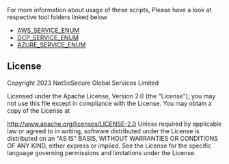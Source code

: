 For more information about usage of these scripts, Please have a look at respective tool folders linked below

* [AWS_SERVICE_ENUM](/aws_service_enum)
* [GCP_SERVICE_ENUM](/gcp_service_enum)
* [AZURE_SERVICE_ENUM](/azure_service_enum)

## License

Copyright 2023 NotSoSecure Global Services Limited

Licensed under the Apache License, Version 2.0 (the "License"); you may not use this file except in compliance with the License. You may obtain a copy of the License at

http://www.apache.org/licenses/LICENSE-2.0
Unless required by applicable law or agreed to in writing, software distributed under the License is distributed on an "AS IS" BASIS, WITHOUT WARRANTIES OR CONDITIONS OF ANY KIND, either express or implied. See the License for the specific language governing permissions and limitations under the License.
